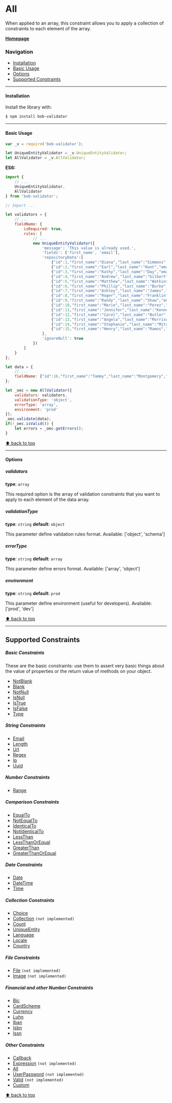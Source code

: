 # All
When applied to an array, this constraint allows you to apply a collection of constraints to each element of the array.

[**Homepage**][homepage-url]

### Navigation

* [Installation](#installation)
* [Basic Usage](#basic-usage)
* [Options](#options)
* [Supported Constraints](#supported-constraints)

---------------

#### Installation

Install the library with:
```sh
$ npm install bob-validator
```

---------------

#### Basic Usage

```javascript
var _v = require('bob-validator');

let UniqueEntityValidator = _v.UniqueEntityValidator;
let AllValidator = _v.AllValidator;
```

**ES6:**
```javascript
import {
    // ...
    UniqueEntityValidator,
    AllValidator
} from 'bob-validator';
```

```javascript
// Import ...

let validators = {
    // ...
    fieldName: {
        isRequired: true,
        rules: [
            // ...
            new UniqueEntityValidator({
                'message': 'This value is already used.',
                'fields': ['first_name', 'email'],
                'repositoryData':[
                    {"id":1,"first_name":"Diana","last_name":"Simmons","email":"dsimmons0@google.com"},
                    {"id":2,"first_name":"Earl","last_name":"Hunt","email":"ehunt1@wp.com"},
                    {"id":3,"first_name":"Kathy","last_name":"Day","email":"kday2@dagondesign.com"},
                    {"id":4,"first_name":"Andrew","last_name":"Gilbert","email":"agilbert3@ft.com"},
                    {"id":5,"first_name":"Matthew","last_name":"Watkins","email":"mwatkins4@freewebs.com"},
                    {"id":6,"first_name":"Phillip","last_name":"Burke","email":"pburke5@unc.edu"},
                    {"id":7,"first_name":"Ashley","last_name":"James","email":"ajames6@oaic.gov.au"},
                    {"id":8,"first_name":"Roger","last_name":"Franklin","email":"rfranklin7@phpbb.com"},
                    {"id":9,"first_name":"Randy","last_name":"Shaw","email":"rshaw8@google.fr"},
                    {"id":10,"first_name":"Marie","last_name":"Perez","email":"mperez9@mozilla.org"},
                    {"id":11,"first_name":"Jennifer","last_name":"Kennedy","email":"jkennedya@sciencedaily.com"},
                    {"id":12,"first_name":"Carol","last_name":"Butler","email":"cbutlerb@mac.com"},
                    {"id":13,"first_name":"Angela","last_name":"Morrison","email":"amorrisonc@cbsnews.com"},
                    {"id":14,"first_name":"Stephanie","last_name":"Mitchell","email":"smitchelld@free.fr"},
                    {"id":15,"first_name":"Henry","last_name":"Ramos","email":"hramose@ibm.com"}
                ],
                'ignoreNull': true
            })
        ]
    }
};

let data = {
    // ...
    fieldName: {"id":16,"first_name":"Tammy","last_name":"Montgomery","email":"tmontgomeryf@tinyurl.com"}
};

let _oec = new AllValidator({
    validators: validators,
    validationType: 'object',
    errorType: 'array',
    environment: 'prod'
});
_oec.validate(data);
if(!_oec.isValid()) {
    let errors = _oec.getErrors();
}
```

[⬆ back to top](#navigation)

---------------

#### Options
##### validators
**type**: `array`

This required option is the array of validation constraints that you want to apply to each element of the data array.

##### validationType
**type**: `string` **default**: `object`

This parameter define validation rules format. Available: ['object', 'schema']

##### errorType
**type**: `string` **default**: `array`

This parameter define errors format. Available: ['array', 'object']

##### environment
**type**: `string` **default**: `prod`

This parameter define environment (useful for developers). Available: ['prod', 'dev']

[⬆ back to top](#navigation)

---------------

## Supported Constraints
##### Basic Constraints

These are the basic constraints: use them to assert very basic things about the value of properties or the return value of methods on your object.

* [NotBlank][notblank-url]
* [Blank][blank-url]
* [NotNull][notnull-url]
* [IsNull][isnull-url]
* [IsTrue][istrue-url]
* [IsFalse][isfalse-url]
* [Type][type-url]

##### String Constraints

* [Email][email-url]
* [Length][length-url]
* [Url][url-url]
* [Regex][regex-url]
* [Ip][ip-url]
* [Uuid][uuid-url]

##### Number Constraints

* [Range][range-url]

##### Comparison Constraints

* [EqualTo][equalto-url]
* [NotEqualTo][notequalto-url]
* [IdenticalTo][identicalto-url]
* [NotIdenticalTo][notidenticalto-url]
* [LessThan][lessthan-url]
* [LessThanOrEqual][lessthanorequal-url]
* [GreaterThan][greaterthan-url]
* [GreaterThanOrEqual][greaterthanorequal-url]

##### Date Constraints

* [Date][date-url]
* [DateTime][datetime-url]
* [Time][time-url]

##### Collection Constraints

* [Choice][choice-url]
* [Collection][collection-url] `(not implemented)`
* [Count][count-url]
* [UniqueEntity][uniqueentity-url]
* [Language][language-url]
* [Locale][locale-url]
* [Country][country-url]

##### File Constraints

* [File][file-url] `(not implemented)`
* [Image][image-url] `(not implemented)`

##### Financial and other Number Constraints

* [Bic][bic-url]
* [CardScheme][cardscheme-url]
* [Currency][currency-url]
* [Luhn][luhn-url]
* [Iban][iban-url]
* [Isbn][isbn-url]
* [Issn][issn-url]

##### Other Constraints

* [Callback][callback-url]
* [Expression][expression-url] `(not implemented)`
* [All][all-url]
* [UserPassword][userpassword-url] `(not implemented)`
* [Valid][valid-url] `(not implemented)`
* [Custom][custom-url]

[⬆ back to top](#navigation)


[documentation-url]: https://github.com/alexeybob/bob-validator/blob/master/README.md#documentation
[homepage-url]: https://github.com/alexeybob/bob-validator/blob/master/README.md
[notblank-url]: https://github.com/alexeybob/bob-validator/blob/master/doc/validators/classes/NotBlank.md
[blank-url]: https://github.com/alexeybob/bob-validator/blob/master/doc/validators/classes/Blank.md
[notnull-url]: https://github.com/alexeybob/bob-validator/blob/master/doc/validators/classes/NotNull.md
[isnull-url]: https://github.com/alexeybob/bob-validator/blob/master/doc/validators/classes/IsNull.md
[istrue-url]: https://github.com/alexeybob/bob-validator/blob/master/doc/validators/classes/IsTrue.md
[isfalse-url]: https://github.com/alexeybob/bob-validator/blob/master/doc/validators/classes/IsFalse.md
[type-url]: https://github.com/alexeybob/bob-validator/blob/master/doc/validators/classes/Type.md
[email-url]: https://github.com/alexeybob/bob-validator/blob/master/doc/validators/classes/Email.md
[length-url]: https://github.com/alexeybob/bob-validator/blob/master/doc/validators/classes/Length.md
[url-url]: https://github.com/alexeybob/bob-validator/blob/master/doc/validators/classes/Url.md
[regex-url]: https://github.com/alexeybob/bob-validator/blob/master/doc/validators/classes/Regex.md
[ip-url]: https://github.com/alexeybob/bob-validator/blob/master/doc/validators/classes/Ip.md
[uuid-url]: https://github.com/alexeybob/bob-validator/blob/master/doc/validators/classes/Uuid.md
[range-url]: https://github.com/alexeybob/bob-validator/blob/master/doc/validators/classes/Range.md
[equalto-url]: https://github.com/alexeybob/bob-validator/blob/master/doc/validators/classes/EqualTo.md
[notequalto-url]: https://github.com/alexeybob/bob-validator/blob/master/doc/validators/classes/NotEqualTo.md
[identicalto-url]: https://github.com/alexeybob/bob-validator/blob/master/doc/validators/classes/IdenticalTo.md
[notidenticalto-url]: https://github.com/alexeybob/bob-validator/blob/master/doc/validators/classes/NotIdenticalTo.md
[lessthan-url]: https://github.com/alexeybob/bob-validator/blob/master/doc/validators/classes/LessThan.md
[lessthanorequal-url]: https://github.com/alexeybob/bob-validator/blob/master/doc/validators/classes/LessThanOrEqual.md
[greaterthan-url]: https://github.com/alexeybob/bob-validator/blob/master/doc/validators/classes/GreaterThan.md
[greaterthanorequal-url]: https://github.com/alexeybob/bob-validator/blob/master/doc/validators/classes/GreaterThanOrEqual.md
[date-url]: https://github.com/alexeybob/bob-validator/blob/master/doc/validators/classes/Date.md
[datetime-url]: https://github.com/alexeybob/bob-validator/blob/master/doc/validators/classes/DateTime.md
[time-url]: https://github.com/alexeybob/bob-validator/blob/master/doc/validators/classes/Time.md
[choice-url]: https://github.com/alexeybob/bob-validator/blob/master/doc/validators/classes/Choice.md
[collection-url]: https://github.com/alexeybob/bob-validator/blob/master/doc/validators/classes/Collection.md
[count-url]: https://github.com/alexeybob/bob-validator/blob/master/doc/validators/classes/Count.md
[uniqueentity-url]: https://github.com/alexeybob/bob-validator/blob/master/doc/validators/classes/UniqueEntity.md
[language-url]: https://github.com/alexeybob/bob-validator/blob/master/doc/validators/classes/Language.md
[locale-url]: https://github.com/alexeybob/bob-validator/blob/master/doc/validators/classes/Locale.md
[country-url]: https://github.com/alexeybob/bob-validator/blob/master/doc/validators/classes/Country.md
[file-url]: https://github.com/alexeybob/bob-validator/blob/master/doc/validators/classes/File.md
[image-url]: https://github.com/alexeybob/bob-validator/blob/master/doc/validators/classes/Image.md
[bic-url]: https://github.com/alexeybob/bob-validator/blob/master/doc/validators/classes/Bic.md
[cardscheme-url]: https://github.com/alexeybob/bob-validator/blob/master/doc/validators/classes/CardScheme.md
[currency-url]: https://github.com/alexeybob/bob-validator/blob/master/doc/validators/classes/Currency.md
[luhn-url]: https://github.com/alexeybob/bob-validator/blob/master/doc/validators/classes/Luhn.md
[iban-url]: https://github.com/alexeybob/bob-validator/blob/master/doc/validators/classes/Iban.md
[isbn-url]: https://github.com/alexeybob/bob-validator/blob/master/doc/validators/classes/Isbn.md
[issn-url]: https://github.com/alexeybob/bob-validator/blob/master/doc/validators/classes/Issn.md
[callback-url]: https://github.com/alexeybob/bob-validator/blob/master/doc/validators/classes/Callback.md
[expression-url]: https://github.com/alexeybob/bob-validator/blob/master/doc/validators/classes/Expression.md
[all-url]: https://github.com/alexeybob/bob-validator/blob/master/doc/validators/classes/All.md
[userpassword-url]: https://github.com/alexeybob/bob-validator/blob/master/doc/validators/classes/UserPassword.md
[valid-url]: https://github.com/alexeybob/bob-validator/blob/master/doc/validators/classes/Valid.md
[custom-url]: https://github.com/alexeybob/bob-validator/blob/master/doc/validators/classes/Custom.md
